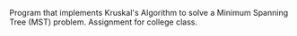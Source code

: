 Program that implements Kruskal's Algorithm to solve a Minimum Spanning Tree (MST) problem. Assignment for college class.
